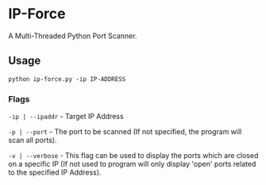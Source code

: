 # IP-Force

A Multi-Threaded Python Port Scanner.

## Usage

`python ip-force.py -ip IP-ADDRESS`

### Flags

`-ip | --ipaddr` - Target IP Address

`-p | --port` - The port to be scanned (If not specified, the program will scan all ports).

`-v | --verbose` - This flag can be used to display the ports which are closed on a specific IP (If not used to program will only display 'open' ports related to the specified IP Address).

